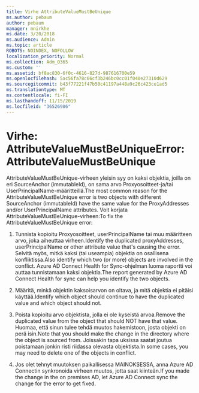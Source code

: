```yaml
---
title: Virhe AttributeValueMustBeUnique
ms.author: pebaum
author: pebaum
manager: mnirkhe
ms.date: 3/20/2018
ms.audience: Admin
ms.topic: article
ROBOTS: NOINDEX, NOFOLLOW
localization_priority: Normal
ms.collection: Adm_O365
ms.custom: ''
ms.assetid: bf8ac830-6f0c-4616-827d-987616700e59
ms.openlocfilehash: 5ac56fa78c66cf3b246bc0cc01f040e27310d629
ms.sourcegitcommit: b43f77221f47b50c41197a448a9c26c423ce1ad5
ms.translationtype: MT
ms.contentlocale: fi-FI
ms.lasthandoff: 11/15/2019
ms.locfileid: "36526986"
---
```

# <a name="error-attributevaluemustbeunique"></a><span data-ttu-id="4aaf1-102">Virhe: AttributeValueMustBeUnique</span><span class="sxs-lookup"><span data-stu-id="4aaf1-102">Error: AttributeValueMustBeUnique</span></span>

<span data-ttu-id="4aaf1-103">AttributeValueMustBeUnique-virheen yleisin syy on kaksi objektia, joilla on eri SourceAnchor (immutableId), on sama arvo Proxyosoitteet-ja/tai UserPrincipalName-määritteillä.</span><span class="sxs-lookup"><span data-stu-id="4aaf1-103">The most common reason for the AttributeValueMustBeUnique error is two objects with different SourceAnchor (immutableId) have the same value for the ProxyAddresses and/or UserPrincipalName attributes.</span></span> <span data-ttu-id="4aaf1-104">Voit korjata AttributeValueMustBeUnique-virheen:</span><span class="sxs-lookup"><span data-stu-id="4aaf1-104">To fix the AttributeValueMustBeUnique error:</span></span>
  
1. <span data-ttu-id="4aaf1-105">Tunnista kopioitu Proxyosoitteet, userPrincipalName tai muu määritteen arvo, joka aiheuttaa virheen.</span><span class="sxs-lookup"><span data-stu-id="4aaf1-105">Identify the duplicated proxyAddresses, userPrincipalName or other attribute value that's causing the error.</span></span> <span data-ttu-id="4aaf1-106">Selvitä myös, mitkä kaksi (tai useampia) objektia on osallisena konfliktissa.</span><span class="sxs-lookup"><span data-stu-id="4aaf1-106">Also identify which two (or more) objects are involved in the conflict.</span></span> <span data-ttu-id="4aaf1-107">Azure AD Connect Health for Sync-ohjelman luoma raportti voi auttaa tunnistamaan kaksi objektia.</span><span class="sxs-lookup"><span data-stu-id="4aaf1-107">The report generated by Azure AD Connect Health for sync can help you identify the two objects.</span></span>
    
2. <span data-ttu-id="4aaf1-108">Määritä, minkä objektin kaksoisarvon on oltava, ja mitä objektia ei pitäisi käyttää.</span><span class="sxs-lookup"><span data-stu-id="4aaf1-108">Identify which object should continue to have the duplicated value and which object should not.</span></span>
    
3. <span data-ttu-id="4aaf1-109">Poista kopioitu arvo objektista, jolla ei ole kyseistä arvoa.</span><span class="sxs-lookup"><span data-stu-id="4aaf1-109">Remove the duplicated value from the object that should NOT have that value.</span></span> <span data-ttu-id="4aaf1-110">Huomaa, että sinun tulee tehdä muutos hakemistoon, josta objekti on perä isin.</span><span class="sxs-lookup"><span data-stu-id="4aaf1-110">Note that you should make the change in the directory where the object is sourced from.</span></span> <span data-ttu-id="4aaf1-111">Joissakin tapa uksissa saatat joutua poistamaan jonkin risti riidassa olevasta objektista.</span><span class="sxs-lookup"><span data-stu-id="4aaf1-111">In some cases, you may need to delete one of the objects in conflict.</span></span>
    
4. <span data-ttu-id="4aaf1-112">Jos olet tehnyt muutoksen paikallisessa MAINOKSESSA, anna Azure AD Connectin synkronoida virheen muutos, jotta saat kiinteän.</span><span class="sxs-lookup"><span data-stu-id="4aaf1-112">If you made the change in the on premises AD, let Azure AD Connect sync the change for the error to get fixed.</span></span>
    

